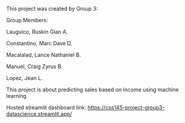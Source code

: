 This project was created by Group 3:

Group Members:

Lauguico, Ruskin Gian A.

Constantino, Marc Dave D.

Macalalad, Lance Nathaniel B.

Manuel, Craig Zyrus B.

Lopez, Jean L.

This project is about predicting sales based on income using machine learning


Hosted streamlit dashboard link: https://css145-project-group3-datascience.streamlit.app/
